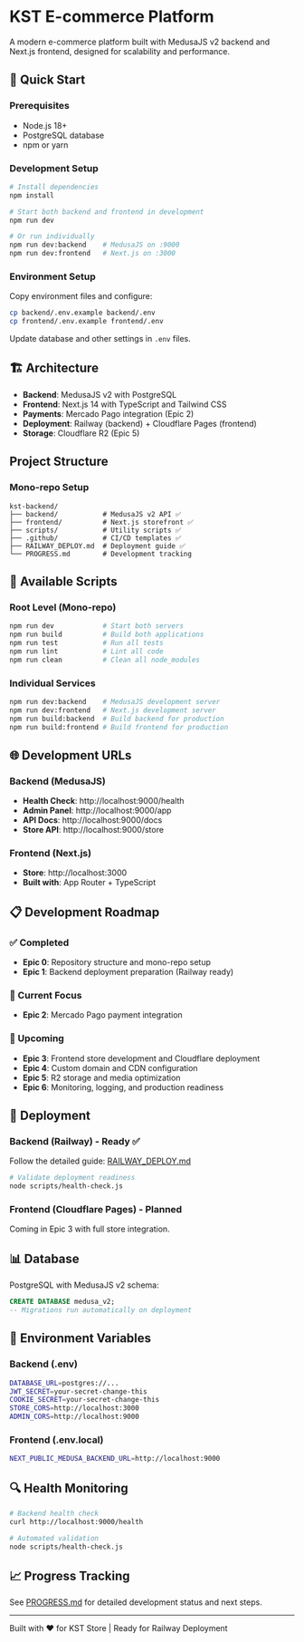# KST E-commerce Platform

A modern e-commerce platform built with MedusaJS v2 backend and Next.js frontend, designed for scalability and performance.

## 🚀 Quick Start

### Prerequisites
- Node.js 18+ 
- PostgreSQL database
- npm or yarn

### Development Setup
```bash
# Install dependencies
npm install

# Start both backend and frontend in development
npm run dev

# Or run individually
npm run dev:backend    # MedusaJS on :9000
npm run dev:frontend   # Next.js on :3000
```

### Environment Setup
Copy environment files and configure:
```bash
cp backend/.env.example backend/.env
cp frontend/.env.example frontend/.env
```

Update database and other settings in `.env` files.

## 🏗️ Architecture

- **Backend**: MedusaJS v2 with PostgreSQL
- **Frontend**: Next.js 14 with TypeScript and Tailwind CSS  
- **Payments**: Mercado Pago integration (Epic 2)
- **Deployment**: Railway (backend) + Cloudflare Pages (frontend)
- **Storage**: Cloudflare R2 (Epic 5)

## Project Structure

### Mono-repo Setup
```
kst-backend/
├── backend/           # MedusaJS v2 API ✅
├── frontend/          # Next.js storefront ✅
├── scripts/           # Utility scripts ✅
├── .github/           # CI/CD templates ✅
├── RAILWAY_DEPLOY.md  # Deployment guide ✅
└── PROGRESS.md        # Development tracking
```

## 🔧 Available Scripts

### Root Level (Mono-repo)
```bash
npm run dev            # Start both servers
npm run build          # Build both applications  
npm run test           # Run all tests
npm run lint           # Lint all code
npm run clean          # Clean all node_modules
```

### Individual Services
```bash
npm run dev:backend    # MedusaJS development server
npm run dev:frontend   # Next.js development server
npm run build:backend  # Build backend for production
npm run build:frontend # Build frontend for production
```

## 🌐 Development URLs

### Backend (MedusaJS)
- **Health Check**: http://localhost:9000/health
- **Admin Panel**: http://localhost:9000/app
- **API Docs**: http://localhost:9000/docs
- **Store API**: http://localhost:9000/store

### Frontend (Next.js)
- **Store**: http://localhost:3000
- **Built with**: App Router + TypeScript

## 📋 Development Roadmap

### ✅ Completed
- **Epic 0**: Repository structure and mono-repo setup
- **Epic 1**: Backend deployment preparation (Railway ready)

### 🚧 Current Focus  
- **Epic 2**: Mercado Pago payment integration

### 📅 Upcoming
- **Epic 3**: Frontend store development and Cloudflare deployment
- **Epic 4**: Custom domain and CDN configuration
- **Epic 5**: R2 storage and media optimization
- **Epic 6**: Monitoring, logging, and production readiness

## 🚀 Deployment

### Backend (Railway) - Ready ✅
Follow the detailed guide: [RAILWAY_DEPLOY.md](RAILWAY_DEPLOY.md)

```bash
# Validate deployment readiness
node scripts/health-check.js
```

### Frontend (Cloudflare Pages) - Planned
Coming in Epic 3 with full store integration.

## 📊 Database

PostgreSQL with MedusaJS v2 schema:
```sql
CREATE DATABASE medusa_v2;
-- Migrations run automatically on deployment
```

## 🔐 Environment Variables

### Backend (.env)
```bash
DATABASE_URL=postgres://...
JWT_SECRET=your-secret-change-this
COOKIE_SECRET=your-secret-change-this
STORE_CORS=http://localhost:3000
ADMIN_CORS=http://localhost:9000
```

### Frontend (.env.local)
```bash
NEXT_PUBLIC_MEDUSA_BACKEND_URL=http://localhost:9000
```

## 🔍 Health Monitoring

```bash
# Backend health check
curl http://localhost:9000/health

# Automated validation
node scripts/health-check.js
```

## 📈 Progress Tracking

See [PROGRESS.md](PROGRESS.md) for detailed development status and next steps.

---

Built with ❤️ for KST Store | Ready for Railway Deployment
